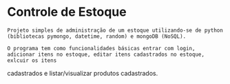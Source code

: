 # Controle de Estoque

    Projeto simples de administração de um estoque utilizando-se de python (bibliotecas pymongo, datetime, random) e mongoDB (NoSQL).

    O programa tem como funcionalidades básicas entrar com login, adicionar itens no estoque, editar itens cadastrados no estoque, exlcuir os itens 
cadastrados e listar/visualizar produtos cadastrados.




